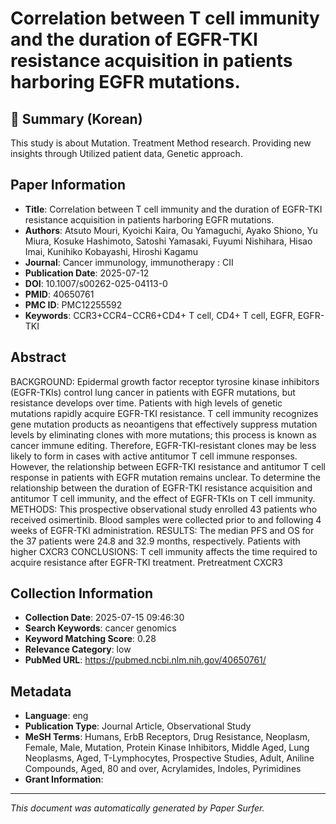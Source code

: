 # Correlation between T cell immunity and the duration of EGFR-TKI resistance acquisition in patients harboring EGFR mutations.

## 📝 Summary (Korean)
This study is about Mutation. Treatment Method research. Providing new insights through Utilized patient data, Genetic approach.

## Paper Information
- **Title**: Correlation between T cell immunity and the duration of EGFR-TKI resistance acquisition in patients harboring EGFR mutations.
- **Authors**: Atsuto Mouri, Kyoichi Kaira, Ou Yamaguchi, Ayako Shiono, Yu Miura, Kosuke Hashimoto, Satoshi Yamasaki, Fuyumi Nishihara, Hisao Imai, Kunihiko Kobayashi, Hiroshi Kagamu
- **Journal**: Cancer immunology, immunotherapy : CII
- **Publication Date**: 2025-07-12
- **DOI**: 10.1007/s00262-025-04113-0
- **PMID**: 40650761
- **PMC ID**: PMC12255592
- **Keywords**: CCR3+CCR4−CCR6+CD4+ T cell, CD4+ T cell, EGFR, EGFR-TKI

## Abstract
BACKGROUND: Epidermal growth factor receptor tyrosine kinase inhibitors (EGFR-TKIs) control lung cancer in patients with EGFR mutations, but resistance develops over time. Patients with high levels of genetic mutations rapidly acquire EGFR-TKI resistance. T cell immunity recognizes gene mutation products as neoantigens that effectively suppress mutation levels by eliminating clones with more mutations; this process is known as cancer immune editing. Therefore, EGFR-TKI-resistant clones may be less likely to form in cases with active antitumor T cell immune responses. However, the relationship between EGFR-TKI resistance and antitumor T cell response in patients with EGFR mutation remains unclear. To determine the relationship between the duration of EGFR-TKI resistance acquisition and antitumor T cell immunity, and the effect of EGFR-TKIs on T cell immunity. METHODS: This prospective observational study enrolled 43 patients who received osimertinib. Blood samples were collected prior to and following 4 weeks of EGFR-TKI administration. RESULTS: The median PFS and OS for the 37 patients were 24.8 and 32.9 months, respectively. Patients with higher CXCR3 CONCLUSIONS: T cell immunity affects the time required to acquire resistance after EGFR-TKI treatment. Pretreatment CXCR3

## Collection Information
- **Collection Date**: 2025-07-15 09:46:30
- **Search Keywords**: cancer genomics
- **Keyword Matching Score**: 0.28
- **Relevance Category**: low
- **PubMed URL**: https://pubmed.ncbi.nlm.nih.gov/40650761/

## Metadata
- **Language**: eng
- **Publication Type**: Journal Article, Observational Study
- **MeSH Terms**: Humans, ErbB Receptors, Drug Resistance, Neoplasm, Female, Male, Mutation, Protein Kinase Inhibitors, Middle Aged, Lung Neoplasms, Aged, T-Lymphocytes, Prospective Studies, Adult, Aniline Compounds, Aged, 80 and over, Acrylamides, Indoles, Pyrimidines
- **Grant Information**: 

---
*This document was automatically generated by Paper Surfer.*
